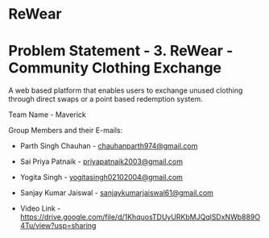 # ReWear

# Problem Statement - 3. ReWear - Community Clothing Exchange
A web based platform that enables users to exchange unused clothing through direct swaps or a point based redemption system.

Team Name - Maverick

Group Members and their E-mails:

- Parth Singh Chauhan - chauhanparth974@gmail.com
- Sai Priya Patnaik - priyapatnaik2003@gmail.com
- Yogita Singh - yogitasingh02102004@gmail.com
- Sanjay Kumar Jaiswal - sanjaykumarjaiswal61@gmail.com

- Video Link - https://drive.google.com/file/d/1KhquosTDUyURKbMJQqlSDxNWb889O4Tu/view?usp=sharing 
